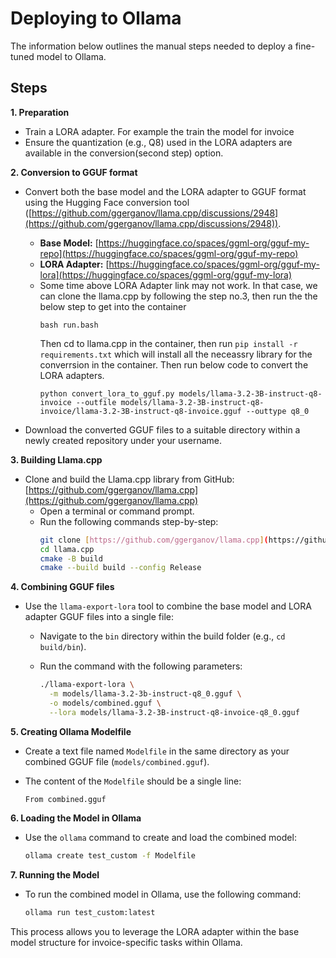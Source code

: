 
# Deploying to Ollama

The information below outlines the manual steps needed to deploy a fine-tuned model to Ollama.

## Steps

**1. Preparation**

* Train a LORA adapter. For example the train the model for invoice
* Ensure the quantization (e.g., Q8) used in the LORA adapters are available in the conversion(second step) option.

**2. Conversion to GGUF format**

* Convert both the base model and the LORA adapter to GGUF format using the Hugging Face conversion tool ([https://github.com/ggerganov/llama.cpp/discussions/2948](https://github.com/ggerganov/llama.cpp/discussions/2948)).
    * **Base Model:** [https://huggingface.co/spaces/ggml-org/gguf-my-repo](https://huggingface.co/spaces/ggml-org/gguf-my-repo)
    * **LORA Adapter:** [https://huggingface.co/spaces/ggml-org/gguf-my-lora](https://huggingface.co/spaces/ggml-org/gguf-my-lora)
    * Some time above LORA Adapter link may not work. In that case, we can clone the llama.cpp by following the step no.3,
        then run the the below step to get into the container
        ```
        bash run.bash
        ```
        Then cd to llama.cpp in the container, then run `pip install -r requirements.txt` which will install all the neceassry library for the converrsion in the container. Then run below code to convert the LORA adapters.
        ```
        python convert_lora_to_gguf.py models/llama-3.2-3B-instruct-q8-invoice --outfile models/llama-3.2-3B-instruct-q8-invoice/llama-3.2-3B-instruct-q8-invoice.gguf --outtype q8_0
        ```

* Download the converted GGUF files to a suitable directory within a newly created repository under your username.

**3. Building Llama.cpp**

* Clone and build the Llama.cpp library from GitHub: [https://github.com/ggerganov/llama.cpp](https://github.com/ggerganov/llama.cpp)
    * Open a terminal or command prompt.
    * Run the following commands step-by-step:
        ```bash
        git clone [https://github.com/ggerganov/llama.cpp](https://github.com/ggerganov/llama.cpp)
        cd llama.cpp
        cmake -B build
        cmake --build build --config Release
        ```

**4. Combining GGUF files**

* Use the `llama-export-lora` tool to combine the base model and LORA adapter GGUF files into a single file:
    * Navigate to the `bin` directory within the build folder (e.g., `cd build/bin`).
    * Run the command with the following parameters:

        ```bash
        ./llama-export-lora \
          -m models/llama-3.2-3b-instruct-q8_0.gguf \
          -o models/combined.gguf \
          --lora models/llama-3.2-3B-instruct-q8-invoice-q8_0.gguf
        ```

**5. Creating Ollama Modelfile**

* Create a text file named `Modelfile` in the same directory as your combined GGUF file (`models/combined.gguf`).
* The content of the `Modelfile` should be a single line:

    ```
    From combined.gguf
    ```

**6. Loading the Model in Ollama**

* Use the `ollama` command to create and load the combined model:

    ```bash
    ollama create test_custom -f Modelfile
    ```

**7. Running the Model**

* To run the combined model in Ollama, use the following command:

    ```bash
    ollama run test_custom:latest
    ```

This process allows you to leverage the LORA adapter within the base model structure for invoice-specific tasks within Ollama.


